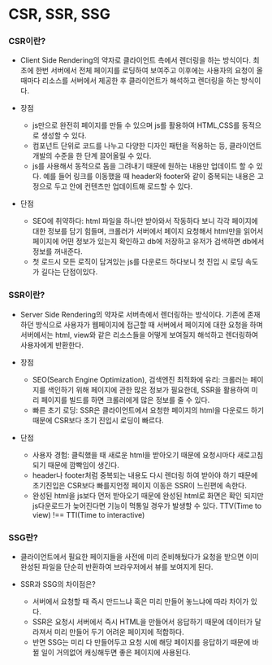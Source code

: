 # CSR, SSR, SSG

### CSR이란?

- Client Side Rendering의 약자로 클라이언트 측에서 렌더링을 하는 방식이다. 최초에 한번 서버에서 전체 페이지를 로딩하여 보여주고 이후에는 사용자의 요청이 올 때마다 리소스를 서버에서 제공한 후 클라이언트가 해석하고 렌더링을 하는 방식이다.

- 장점

  - js만으로 완전히 페이지를 만들 수 있으며 js를 활용하여 HTML,CSS를 동적으로 생성할 수 있다.
  - 컴포넌트 단위로 코드를 나누고 다양한 디자인 패턴을 적용하는 등, 클라이언트 개발의 수준을 한 단계 끌어올릴 수 있다.
  - js를 사용해서 동적으로 돔을 그려내기 때문에 원하는 내용만 업데이트 할 수 있다. 예를 들어 링크를 이동했을 때 header와 footer와 같이 중복되는 내용은 고정으로 두고 안에 컨텐츠만 업데이트해 로드할 수 있다.

- 단점
  - SEO에 취약하다: html 파일을 하나만 받아와서 작동하다 보니 각각 페이지에 대한 정보를 담기 힘들며, 크롤러가 서버에서 페이지 요청해서 html만을 읽어서 페이지에 어떤 정보가 있는지 확인하고 db에 저장하고 유저가 검색하면 db에서 정보를 꺼내준다.
  - 첫 로드시 모든 로직이 담겨있는 js를 다운로드 하다보니 첫 진입 시 로딩 속도가 길다는 단점이있다.

### SSR이란?

- Server Side Rendering의 약자로 서버측에서 렌더링하는 방식이다. 기존에 존재하던 방식으로 사용자가 웹페이지에 접근할 때 서버에서 페이지에 대한 요청을 하며 서버에서는 html, view와 같은 리소스들을 어떻게 보여질지 해석하고 렌더링하여 사용자에게 반환한다.

- 장점

  - SEO(Search Engine Optimization), 검색엔진 최적화에 유리: 크롤러는 페이지를 색인하기 위해 페이지에 관한 많은 정보가 필요한데, SSR을 활용하여 미리 페이지를 빌드를 하면 크롤러에게 많은 정보를 줄 수 있다.
  - 빠른 초기 로딩: SSR은 클라이언트에서 요청한 페이지의 html을 다운로드 하기 때문에 CSR보다 초기 진입시 로딩이 빠르다.

- 단점
  - 사용자 경험: 클릭했을 때 새로운 html을 받아오기 때문에 요청시마다 새로고침 되기 때문에 깜빡임이 생긴다.
  - header나 footer처럼 중복되는 내용도 다시 렌더링 하여 받아야 하기 때문에 초기진입은 CSR보다 빠를지언정 페이지 이동은 SSR이 느린편에 속한다.
  - 완성된 html을 js보다 먼저 받아오기 때문에 완성된 html로 화면은 확인 되지만 js다운로드가 늦어진다면 기능이 먹통일 경우가 발생할 수 있다. TTV(Time to view) !== TTI(Time to interactive)

### SSG란?

- 클라이언트에서 필요한 페이지들을 사전에 미리 준비해뒀다가 요청을 받으면 이미 완성된 파일을 단순히 반환하여 브라우저에서 뷰를 보여지게 된다.

- SSR과 SSG의 차이점은?
  - 서버에서 요청할 때 즉시 만드느냐 혹은 미리 만들어 놓느냐에 따라 차이가 있다.
  - SSR은 요청시 서버에서 즉시 HTML을 만들어서 응답하기 때문에 데이터가 달라져서 미리 만들어 두기 어려운 페이지에 적합하다.
  - 반면 SSG는 미리 다 만들어두고 요청 시에 해당 페이지를 응답하기 때문에 바뀔 일이 거의없어 캐싱해두면 좋은 페이지에 사용된다.
